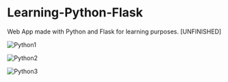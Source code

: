 # Learning-Python-Flask
 Web App made with Python and Flask for learning purposes. [UNFINISHED]

![Python1](https://user-images.githubusercontent.com/50056973/75904591-c5a58400-5e43-11ea-8da8-2d0391a81343.png)


![Python2](https://user-images.githubusercontent.com/50056973/75904595-c6d6b100-5e43-11ea-9624-7896308ba129.png)


![Python3](https://user-images.githubusercontent.com/50056973/75904599-c807de00-5e43-11ea-9f59-dd3c668d95aa.png)
